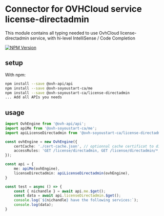 # Connector for OVHCloud service license-directadmin

This module contains all typing needed to use OvhCloud license-directadmin service, with hi-level IntelliSense / Code Completion

[![NPM Version](https://img.shields.io/npm/v/@ovh-soyoustart-ca/license-directadmin.svg?style=flat)](https://www.npmjs.org/package/@ovh-soyoustart-ca/license-directadmin)

## setup

With npm:
````bash
npm install --save @ovh-api/api
npm install --save @ovh-soyoustart-ca/me
npm install --save @ovh-soyoustart-ca/license-directadmin
... Add all APIs you needs
````

## usage

````typescript
import OvhEngine from '@ovh-api/api';
import apiMe from '@ovh-soyoustart-ca/me';
import apiLicenseDirectadmin from '@ovh-soyoustart-ca/license-directadmin';

const ovhEngine = new OvhEngine({ 
    certCache: './cert-cache.json', // optionnal cache certificat to disk
    accessRules: 'GET /license/directadmin, GET /license/directadmin/*, GET /me', // optionnal limit the requested privileges.
});

const api = {
    me: apiMe(ovhEngine),
    licenseDirectadmin: apiLicenseDirectadmin(ovhEngine),
}

const test = async () => {
    const { nichandle } = await api.me.$get();
    const data = await api.licenseDirectadmin.$get();
    console.log(`${nichandle} have the following services:`);
    console.log(data);
}

````